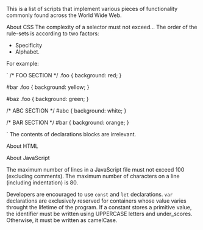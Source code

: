 This is a list of scripts that implement various pieces of functionality commonly
found across the World Wide Web.


About CSS
The complexity of a selector must not exceed...
The order of the rule-sets is according to two factors:
  * Specificity
  * Alphabet.
  
For example:

`
/* FOO SECTION */
.foo {
  background: red;
}

#bar .foo {
  background: yellow;
}

#baz .foo {
  background: green;
} 

/* ABC SECTION */
#abc {
  background: white;
}

/* BAR SECTION */
#bar {
  background: orange;
}



`
The contents of declarations blocks are irrelevant.



About HTML


About JavaScript

The maximum number of lines in a JavaScript file must not exceed 100 (excluding comments).
The maximum number of characters on a line (including indentation) is 80.


Developers are encouraged to use `const` and `let` declarations. 
`var` declarations are exclusively reserved for containers whose value varies throught the lifetime of the program.
If a constant stores a primitive value, the identifier must be written using UPPERCASE letters and under_scores. Otherwise, it must be written as camelCase.

